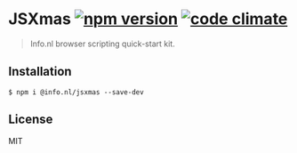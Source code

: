 # JSXmas [![npm version][npm-image]][npm-url] [![code climate][code-climate-image]][code-climate-url]

> Info.nl browser scripting quick-start kit.

## Installation

    $ npm i @info.nl/jsxmas --save-dev
    
## License

MIT

[npm-image]: https://img.shields.io/npm/v/@info.nl/jsxmas.svg?style=flat-square
[npm-url]: https://www.npmjs.com/package/@info.nl/jsxmas
[code-climate-image]: https://img.shields.io/codeclimate/github/infonl/jsxmas.svg?style=flat-square
[code-climate-url]: https://codeclimate.com/github/infonl/jsxmas
